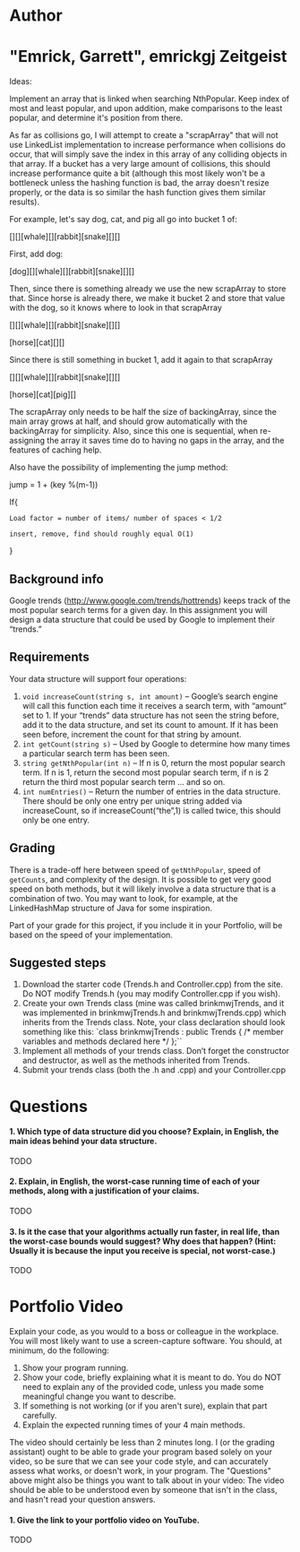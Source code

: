 Author
==========
"Emrick, Garrett", emrickgj
Zeitgeist
=======

Ideas:

Implement an array that is linked when searching NthPopular. Keep index of most and least popular, and upon addition, make comparisons
to the least popular, and determine it's position from there.

As far as collisions go, I will attempt to create a "scrapArray" that will not use LinkedList implementation to increase performance 
when collisions do occur, that will simply save the index in this array of any colliding objects in that array. If a bucket has a very 
large amount of collisions, this should increase performance quite a bit (although this most likely won't be a bottleneck unless the hashing
function is bad, the array doesn't resize properly, or the data is so similar the hash function gives them similar results).

For example, let's say dog, cat, and pig all go into bucket 1 of:

[][][whale][][rabbit][snake][][]

First, add dog:

[dog][][whale][][rabbit][snake][][]

Then, since there is something already we use the new scrapArray to store that. Since horse is already there, we make it bucket 2 and store that value with the dog, so it knows
where to look in that scrapArray

[][][whale][][rabbit][snake][][]

[horse][cat][][]

Since there is still something in bucket 1, add it again to that scrapArray

[][][whale][][rabbit][snake][][]

[horse][cat][pig][]


The scrapArray only needs to be half the size of backingArray, since the main array grows at half, and should grow automatically with the backingArray for simplicity.
Also, since this one is sequential, when re-assigning the array it saves time do to having no gaps in the array, and the features of caching help.



Also have the possibility of implementing the jump method:

jump = 1 + (key %(m-1))


If{

	Load factor = number of items/ number of spaces < 1/2

	insert, remove, find should roughly equal O(1)

}

Background info
---------------
Google trends (http://www.google.com/trends/hottrends) keeps track of the most popular search terms for a given day.  In this assignment you will design a data structure that could be used by Google to implement their “trends.”

Requirements
------------
Your data structure will support four operations:

1.	`void increaseCount(string s, int amount)` – Google’s search engine will call this function each time it receives a search term, with “amount” set to 1. If your “trends” data structure has not seen the string before, add it to the data structure, and set its count to amount. If it has been seen before, increment the count for that string by amount.
2.	`int getCount(string s)` – Used by Google to determine how many times a particular search term has been seen.
3.	`string getNthPopular(int n)` – If n is 0, return the most popular search term. If n is 1, return the second most popular search term, if n is 2 return the third most popular search term … and so on.
4.	`int numEntries()` – Return the number of entries in the data structure. There should be only one entry per unique string added via increaseCount, so if increaseCount(“the”,1) is called twice, this should only be one entry.

Grading
-------
There is a trade-off here between speed of `getNthPopular`, speed of `getCounts`, and complexity of the design. It is possible to get very good speed on both methods, but it will likely involve a data structure that is a combination of two. You may want to look, for example, at the LinkedHashMap structure of Java for some inspiration.

Part of your grade for this project, if you include it in your Portfolio, will be based on the speed of your implementation.

Suggested steps
---------------
1. Download the starter code (Trends.h and Controller.cpp) from the site. Do NOT modify Trends.h (you may modify Controller.cpp if you wish).
2. Create your own Trends class (mine was called brinkmwjTrends, and it was implemented in brinkmwjTrends.h and brinkmwjTrends.cpp) which inherits from the Trends class. Note, your class declaration should look something like this: 
`class brinkmwjTrends : public Trends { 
/* member variables and methods declared here */ 
};``
3. Implement all methods of your trends class. Don’t forget the constructor and destructor, as well as the methods inherited from Trends.
4. Submit your trends class (both the .h and .cpp) and your Controller.cpp

Questions
=========

#### 1. Which type of data structure did you choose? Explain, in English, the main ideas behind your data structure.

TODO

#### 2. Explain, in English, the worst-case running time of each of your methods, along with a justification of your claims.

TODO

#### 3. Is it the case that your algorithms actually run faster, in real life, than the worst-case bounds would suggest? Why does that happen? (Hint: Usually it is because the input you receive is special, not worst-case.)

TODO


Portfolio Video
=========

Explain your code, as you would to a boss or colleague in the workplace. You will most likely want to use a screen-capture software. You should, at minimum, do the following:

1. Show your program running.
2. Show your code, briefly explaining what it is meant to do. You do NOT need to explain any of the provided code, unless you made some meaningful change you want to describe.
3. If something is not working (or if you aren't sure), explain that part carefully.
4. Explain the expected running times of your 4 main methods.

The video should certainly be less than 2 minutes long. I (or the grading assistant) ought to be able to grade your program based solely on your video, so be sure that we can see your code style, and can accurately assess what works, or doesn't work, in your program. The "Questions" above might also be things you want to talk about in your video: The video should be able to be understood even by someone that isn't in the class, and hasn't read your question answers.

#### 1. Give the link to your portfolio video on YouTube.

TODO
